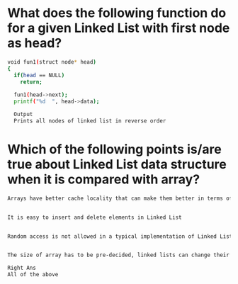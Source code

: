 # What does the following function do for a given Linked List with first node as head?

```bash
void fun1(struct node* head)
{
  if(head == NULL)
    return;
  
  fun1(head->next);
  printf("%d  ", head->data);

  Output 
  Prints all nodes of linked list in reverse order
```


# Which of the following points is/are true about Linked List data structure when it is compared with array?

```bash
Arrays have better cache locality that can make them better in terms of performance.


It is easy to insert and delete elements in Linked List


Random access is not allowed in a typical implementation of Linked Lists


The size of array has to be pre-decided, linked lists can change their size any time.

Right Ans
All of the above
```

